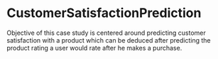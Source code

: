# CustomerSatisfactionPrediction
Objective of this case study is centered around predicting customer satisfaction with a product which can be deduced after predicting the product rating a user would rate after he makes a purchase.

